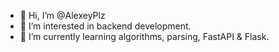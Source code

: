 - 👋 Hi, I’m @AlexeyPlz
- 👀 I’m interested in backend development.
- 🌱 I’m currently learning algorithms, parsing, FastAPI & Flask.

<!---
AlexeyPlz/AlexeyPlz is a ✨ special ✨ repository because its `README.md` (this file) appears on your GitHub profile.
You can click the Preview link to take a look at your changes.
--->

